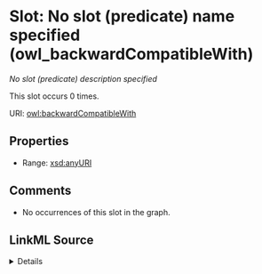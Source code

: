

# Slot: No slot (predicate) name specified (owl_backwardCompatibleWith)


_No slot (predicate) description specified_






This slot occurs 0 times.


URI: [owl:backwardCompatibleWith](http://www.w3.org/2002/07/owl#backwardCompatibleWith)



<!-- no inheritance hierarchy -->








## Properties

* Range: [xsd:anyURI](http://www.w3.org/2001/XMLSchema#anyURI)





## Comments

* No occurrences of this slot in the graph.



## LinkML Source

<details>

```yaml
name: owl_backwardCompatibleWith
annotations:
  count:
    tag: count
    value: 0
description: No slot (predicate) description specified
title: No slot (predicate) name specified
comments:
- No occurrences of this slot in the graph.
from_schema: spatial-kg
rank: 1000
domain: owl_backwardCompatibleWith
slot_uri: owl:backwardCompatibleWith
alias: owl_backwardCompatibleWith
range: uri

```
</details>